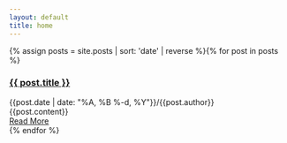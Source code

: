 ```yaml
---
layout: default
title: home
---
```


{% assign posts = site.posts | sort: 'date' | reverse %}{% for post in posts %}<article class="home-page"><h3><a class="post-title" href="{{site.url}}{{ post.url }}">{{ post.title }}</a></h3><div class="post-date">{{post.date | date: "%A, %B %-d, %Y"}}<span class="backslash-spacer">/</span><span>{{post.author}}</span></div><div class="post-preview">{{post.content}}</div><a class="read-more" href="{{site.url}}{{ post.url }}">Read More</a></article>{% endfor %}
